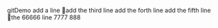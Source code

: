 gitDemo
add a line
add the third line
add the forth line
add the fifth line
the 66666 line
7777
888
